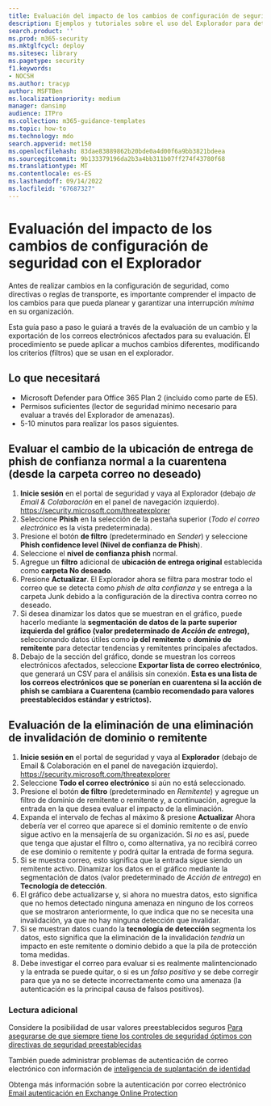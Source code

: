 ```yaml
---
title: Evaluación del impacto de los cambios de configuración de seguridad con el Explorador
description: Ejemplos y tutoriales sobre el uso del Explorador para determinar el impacto de un cambio de control de seguridad (configuración) en Microsoft Defender para Office 365
search.product: ''
ms.prod: m365-security
ms.mktglfcycl: deploy
ms.sitesec: library
ms.pagetype: security
f1.keywords:
- NOCSH
ms.author: tracyp
author: MSFTBen
ms.localizationpriority: medium
manager: dansimp
audience: ITPro
ms.collection: m365-guidance-templates
ms.topic: how-to
ms.technology: mdo
search.appverid: met150
ms.openlocfilehash: 83dae83889862b20bde0a4d00f6a9bb3821bdeea
ms.sourcegitcommit: 9b133379196da2b3a4bb311b07ff274f43780f68
ms.translationtype: MT
ms.contentlocale: es-ES
ms.lasthandoff: 09/14/2022
ms.locfileid: "67687327"
---
```

# <a name="assess-the-impact-of-security-configuration-changes-with-explorer"></a>Evaluación del impacto de los cambios de configuración de seguridad con el Explorador

Antes de realizar cambios en la configuración de seguridad, como directivas o reglas de transporte, es importante comprender el impacto de los cambios para que pueda planear y garantizar una interrupción *mínima* en su organización.

Esta guía paso a paso le guiará a través de la evaluación de un cambio y la exportación de los correos electrónicos afectados para su evaluación. El procedimiento se puede aplicar a muchos cambios diferentes, modificando los criterios (filtros) que se usan en el explorador.

## <a name="what-youll-need"></a>Lo que necesitará

- Microsoft Defender para Office 365 Plan 2 (incluido como parte de E5).
- Permisos suficientes (lector de seguridad mínimo necesario para evaluar a través del Explorador de amenazas).
- 5-10 minutos para realizar los pasos siguientes.

## <a name="assess-changing-normal-confidence-phish-delivery-location-to-quarantine-from-the-junk-email-folder"></a>Evaluar el cambio de la ubicación de entrega de phish de confianza normal a la cuarentena (desde la carpeta correo no deseado)

1. **Inicie sesión** en el portal de seguridad y vaya al Explorador (debajo *de Email & Colaboración* en el panel de navegación izquierdo). <https://security.microsoft.com/threatexplorer>
1. Seleccione **Phish** en la selección de la pestaña superior (*Todo el correo electrónico* es la vista predeterminada).
1. Presione el botón **de filtro** (predeterminado en *Sender*) y seleccione **Phish confidence level (Nivel de confianza de Phish**).
1. Seleccione el **nivel de confianza phish** normal.
1. Agregue un **filtro** adicional de **ubicación de entrega original** establecida como **carpeta No deseado**.
1. Presione **Actualizar**. El Explorador ahora se filtra para mostrar todo el correo que se detecta como *phish de alta confianza* y se entrega a la carpeta Junk debido a la configuración de la directiva contra correo no deseado.
1. Si desea dinamizar los datos que se muestran en el gráfico, puede hacerlo mediante la **segmentación de datos de la parte superior izquierda del gráfico (valor predeterminado de *Acción de entrega*),** seleccionando datos útiles como **ip del remitente** o **dominio de remitente** para detectar tendencias y remitentes principales afectados.
1. Debajo de la sección del gráfico, donde se muestran los correos electrónicos afectados, seleccione **Exportar lista de correo electrónico**, que generará un CSV para el análisis sin conexión. **Esta es una lista de los correos electrónicos que se ponerían en cuarentena si la acción de phish se cambiara a Cuarentena (cambio recomendado para valores preestablecidos estándar y estrictos).**

## <a name="assess-removing-a-sender--domain-override-removal"></a>Evaluación de la eliminación de una eliminación de invalidación de dominio o remitente

1. **Inicie sesión en** el portal de seguridad y vaya al **Explorador** (debajo de Email & Colaboración en el panel de navegación izquierdo). <https://security.microsoft.com/threatexplorer>
1. Seleccione **Todo el correo electrónico** si aún no está seleccionado.
1. Presione el botón **de filtro** (predeterminado en *Remitente*) y agregue un filtro de dominio de remitente o remitente y, a continuación, agregue la entrada en la que desea evaluar el impacto de la eliminación.
1. Expanda el intervalo de fechas al máximo & presione **Actualizar** Ahora debería ver el correo que aparece si el dominio remitente o de envío sigue activo en la mensajería de su organización. Si *no* es así, puede que tenga que ajustar el filtro o, como alternativa, ya no recibirá correo de ese dominio o remitente y podrá quitar la entrada de forma segura.
1. Si se muestra correo, esto significa que la entrada sigue siendo un remitente activo. Dinamizar los datos en el gráfico mediante la segmentación de datos (valor predeterminado de *Acción de entrega*) en **Tecnología de detección**.
1. El gráfico debe actualizarse y, si ahora no muestra datos, esto significa que no hemos detectado ninguna amenaza en ninguno de los correos que se mostraron anteriormente, lo que indica que no se necesita una invalidación, ya que no hay ninguna detección que invalidar.
1. Si se muestran datos cuando la **tecnología de detección** segmenta los datos, esto significa que la eliminación de la invalidación *tendría* un impacto en este remitente o dominio debido a que la pila de protección toma medidas.
1. Debe investigar el correo para evaluar si es realmente malintencionado y la entrada se puede quitar, o si es un *falso positivo* y se debe corregir para que ya no se detecte incorrectamente como una amenaza (la autenticación es la principal causa de falsos positivos).

### <a name="further-reading"></a>Lectura adicional

Considere la posibilidad de usar valores preestablecidos seguros [Para asegurarse de que siempre tiene los controles de seguridad óptimos con directivas de seguridad preestablecidas](/microsoft-365/security/office-365-security/step-by-step-guides/ensuring-you-always-have-the-optimal-security-controls-with-preset-security-policies)

También puede administrar problemas de autenticación de correo electrónico con información de [inteligencia de suplantación de identidad](/microsoft-365/security/office-365-security/learn-about-spoof-intelligence)

Obtenga más información sobre la autenticación por correo electrónico [Email autenticación en Exchange Online Protection](/microsoft-365/security/office-365-security/email-validation-and-authentication)
